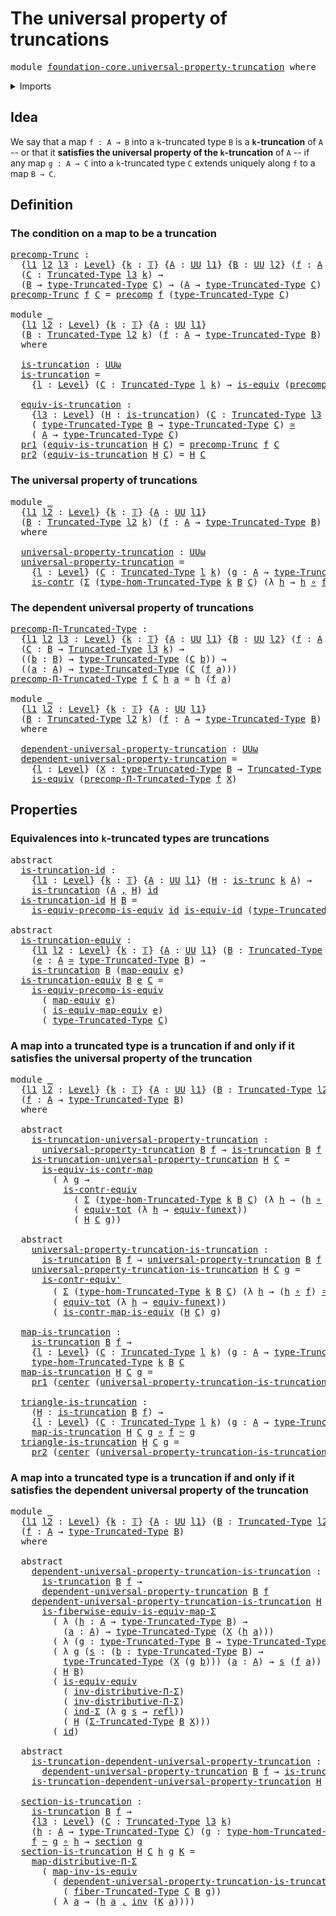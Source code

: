 # The universal property of truncations

<pre class="Agda"><a id="50" class="Keyword">module</a> <a id="57" href="foundation-core.universal-property-truncation.html" class="Module">foundation-core.universal-property-truncation</a> <a id="103" class="Keyword">where</a>
</pre>
<details><summary>Imports</summary>

<pre class="Agda"><a id="159" class="Keyword">open</a> <a id="164" class="Keyword">import</a> <a id="171" href="foundation.dependent-pair-types.html" class="Module">foundation.dependent-pair-types</a>
<a id="203" class="Keyword">open</a> <a id="208" class="Keyword">import</a> <a id="215" href="foundation.function-extensionality.html" class="Module">foundation.function-extensionality</a>
<a id="250" class="Keyword">open</a> <a id="255" class="Keyword">import</a> <a id="262" href="foundation.universal-property-equivalences.html" class="Module">foundation.universal-property-equivalences</a>
<a id="305" class="Keyword">open</a> <a id="310" class="Keyword">import</a> <a id="317" href="foundation.universe-levels.html" class="Module">foundation.universe-levels</a>

<a id="345" class="Keyword">open</a> <a id="350" class="Keyword">import</a> <a id="357" href="foundation-core.contractible-maps.html" class="Module">foundation-core.contractible-maps</a>
<a id="391" class="Keyword">open</a> <a id="396" class="Keyword">import</a> <a id="403" href="foundation-core.contractible-types.html" class="Module">foundation-core.contractible-types</a>
<a id="438" class="Keyword">open</a> <a id="443" class="Keyword">import</a> <a id="450" href="foundation-core.equivalences.html" class="Module">foundation-core.equivalences</a>
<a id="479" class="Keyword">open</a> <a id="484" class="Keyword">import</a> <a id="491" href="foundation-core.function-types.html" class="Module">foundation-core.function-types</a>
<a id="522" class="Keyword">open</a> <a id="527" class="Keyword">import</a> <a id="534" href="foundation-core.functoriality-dependent-pair-types.html" class="Module">foundation-core.functoriality-dependent-pair-types</a>
<a id="585" class="Keyword">open</a> <a id="590" class="Keyword">import</a> <a id="597" href="foundation-core.homotopies.html" class="Module">foundation-core.homotopies</a>
<a id="624" class="Keyword">open</a> <a id="629" class="Keyword">import</a> <a id="636" href="foundation-core.identity-types.html" class="Module">foundation-core.identity-types</a>
<a id="667" class="Keyword">open</a> <a id="672" class="Keyword">import</a> <a id="679" href="foundation-core.precomposition-functions.html" class="Module">foundation-core.precomposition-functions</a>
<a id="720" class="Keyword">open</a> <a id="725" class="Keyword">import</a> <a id="732" href="foundation-core.sections.html" class="Module">foundation-core.sections</a>
<a id="757" class="Keyword">open</a> <a id="762" class="Keyword">import</a> <a id="769" href="foundation-core.truncated-types.html" class="Module">foundation-core.truncated-types</a>
<a id="801" class="Keyword">open</a> <a id="806" class="Keyword">import</a> <a id="813" href="foundation-core.truncation-levels.html" class="Module">foundation-core.truncation-levels</a>
<a id="847" class="Keyword">open</a> <a id="852" class="Keyword">import</a> <a id="859" href="foundation-core.type-theoretic-principle-of-choice.html" class="Module">foundation-core.type-theoretic-principle-of-choice</a>
</pre>
</details>

## Idea

We say that a map `f : A → B` into a `k`-truncated type `B` is a
**`k`-truncation** of `A` -- or that it **satisfies the universal property of
the `k`-truncation** of `A` -- if any map `g : A → C` into a `k`-truncated type
`C` extends uniquely along `f` to a map `B → C`.

## Definition

### The condition on a map to be a truncation

<pre class="Agda"><a id="precomp-Trunc"></a><a id="1279" href="foundation-core.universal-property-truncation.html#1279" class="Function">precomp-Trunc</a> <a id="1293" class="Symbol">:</a>
  <a id="1297" class="Symbol">{</a><a id="1298" href="foundation-core.universal-property-truncation.html#1298" class="Bound">l1</a> <a id="1301" href="foundation-core.universal-property-truncation.html#1301" class="Bound">l2</a> <a id="1304" href="foundation-core.universal-property-truncation.html#1304" class="Bound">l3</a> <a id="1307" class="Symbol">:</a> <a id="1309" href="Agda.Primitive.html#742" class="Postulate">Level</a><a id="1314" class="Symbol">}</a> <a id="1316" class="Symbol">{</a><a id="1317" href="foundation-core.universal-property-truncation.html#1317" class="Bound">k</a> <a id="1319" class="Symbol">:</a> <a id="1321" href="foundation-core.truncation-levels.html#521" class="Datatype">𝕋</a><a id="1322" class="Symbol">}</a> <a id="1324" class="Symbol">{</a><a id="1325" href="foundation-core.universal-property-truncation.html#1325" class="Bound">A</a> <a id="1327" class="Symbol">:</a> <a id="1329" href="Agda.Primitive.html#388" class="Primitive">UU</a> <a id="1332" href="foundation-core.universal-property-truncation.html#1298" class="Bound">l1</a><a id="1334" class="Symbol">}</a> <a id="1336" class="Symbol">{</a><a id="1337" href="foundation-core.universal-property-truncation.html#1337" class="Bound">B</a> <a id="1339" class="Symbol">:</a> <a id="1341" href="Agda.Primitive.html#388" class="Primitive">UU</a> <a id="1344" href="foundation-core.universal-property-truncation.html#1301" class="Bound">l2</a><a id="1346" class="Symbol">}</a> <a id="1348" class="Symbol">(</a><a id="1349" href="foundation-core.universal-property-truncation.html#1349" class="Bound">f</a> <a id="1351" class="Symbol">:</a> <a id="1353" href="foundation-core.universal-property-truncation.html#1325" class="Bound">A</a> <a id="1355" class="Symbol">→</a> <a id="1357" href="foundation-core.universal-property-truncation.html#1337" class="Bound">B</a><a id="1358" class="Symbol">)</a>
  <a id="1362" class="Symbol">(</a><a id="1363" href="foundation-core.universal-property-truncation.html#1363" class="Bound">C</a> <a id="1365" class="Symbol">:</a> <a id="1367" href="foundation-core.truncated-types.html#1534" class="Function">Truncated-Type</a> <a id="1382" href="foundation-core.universal-property-truncation.html#1304" class="Bound">l3</a> <a id="1385" href="foundation-core.universal-property-truncation.html#1317" class="Bound">k</a><a id="1386" class="Symbol">)</a> <a id="1388" class="Symbol">→</a>
  <a id="1392" class="Symbol">(</a><a id="1393" href="foundation-core.universal-property-truncation.html#1337" class="Bound">B</a> <a id="1395" class="Symbol">→</a> <a id="1397" href="foundation-core.truncated-types.html#1667" class="Function">type-Truncated-Type</a> <a id="1417" href="foundation-core.universal-property-truncation.html#1363" class="Bound">C</a><a id="1418" class="Symbol">)</a> <a id="1420" class="Symbol">→</a> <a id="1422" class="Symbol">(</a><a id="1423" href="foundation-core.universal-property-truncation.html#1325" class="Bound">A</a> <a id="1425" class="Symbol">→</a> <a id="1427" href="foundation-core.truncated-types.html#1667" class="Function">type-Truncated-Type</a> <a id="1447" href="foundation-core.universal-property-truncation.html#1363" class="Bound">C</a><a id="1448" class="Symbol">)</a>
<a id="1450" href="foundation-core.universal-property-truncation.html#1279" class="Function">precomp-Trunc</a> <a id="1464" href="foundation-core.universal-property-truncation.html#1464" class="Bound">f</a> <a id="1466" href="foundation-core.universal-property-truncation.html#1466" class="Bound">C</a> <a id="1468" class="Symbol">=</a> <a id="1470" href="foundation-core.precomposition-functions.html#582" class="Function">precomp</a> <a id="1478" href="foundation-core.universal-property-truncation.html#1464" class="Bound">f</a> <a id="1480" class="Symbol">(</a><a id="1481" href="foundation-core.truncated-types.html#1667" class="Function">type-Truncated-Type</a> <a id="1501" href="foundation-core.universal-property-truncation.html#1466" class="Bound">C</a><a id="1502" class="Symbol">)</a>

<a id="1505" class="Keyword">module</a> <a id="1512" href="foundation-core.universal-property-truncation.html#1512" class="Module">_</a>
  <a id="1516" class="Symbol">{</a><a id="1517" href="foundation-core.universal-property-truncation.html#1517" class="Bound">l1</a> <a id="1520" href="foundation-core.universal-property-truncation.html#1520" class="Bound">l2</a> <a id="1523" class="Symbol">:</a> <a id="1525" href="Agda.Primitive.html#742" class="Postulate">Level</a><a id="1530" class="Symbol">}</a> <a id="1532" class="Symbol">{</a><a id="1533" href="foundation-core.universal-property-truncation.html#1533" class="Bound">k</a> <a id="1535" class="Symbol">:</a> <a id="1537" href="foundation-core.truncation-levels.html#521" class="Datatype">𝕋</a><a id="1538" class="Symbol">}</a> <a id="1540" class="Symbol">{</a><a id="1541" href="foundation-core.universal-property-truncation.html#1541" class="Bound">A</a> <a id="1543" class="Symbol">:</a> <a id="1545" href="Agda.Primitive.html#388" class="Primitive">UU</a> <a id="1548" href="foundation-core.universal-property-truncation.html#1517" class="Bound">l1</a><a id="1550" class="Symbol">}</a>
  <a id="1554" class="Symbol">(</a><a id="1555" href="foundation-core.universal-property-truncation.html#1555" class="Bound">B</a> <a id="1557" class="Symbol">:</a> <a id="1559" href="foundation-core.truncated-types.html#1534" class="Function">Truncated-Type</a> <a id="1574" href="foundation-core.universal-property-truncation.html#1520" class="Bound">l2</a> <a id="1577" href="foundation-core.universal-property-truncation.html#1533" class="Bound">k</a><a id="1578" class="Symbol">)</a> <a id="1580" class="Symbol">(</a><a id="1581" href="foundation-core.universal-property-truncation.html#1581" class="Bound">f</a> <a id="1583" class="Symbol">:</a> <a id="1585" href="foundation-core.universal-property-truncation.html#1541" class="Bound">A</a> <a id="1587" class="Symbol">→</a> <a id="1589" href="foundation-core.truncated-types.html#1667" class="Function">type-Truncated-Type</a> <a id="1609" href="foundation-core.universal-property-truncation.html#1555" class="Bound">B</a><a id="1610" class="Symbol">)</a>
  <a id="1614" class="Keyword">where</a>

  <a id="1623" href="foundation-core.universal-property-truncation.html#1623" class="Function">is-truncation</a> <a id="1637" class="Symbol">:</a> <a id="1639" href="Agda.Primitive.html#512" class="Primitive">UUω</a>
  <a id="1645" href="foundation-core.universal-property-truncation.html#1623" class="Function">is-truncation</a> <a id="1659" class="Symbol">=</a>
    <a id="1665" class="Symbol">{</a><a id="1666" href="foundation-core.universal-property-truncation.html#1666" class="Bound">l</a> <a id="1668" class="Symbol">:</a> <a id="1670" href="Agda.Primitive.html#742" class="Postulate">Level</a><a id="1675" class="Symbol">}</a> <a id="1677" class="Symbol">(</a><a id="1678" href="foundation-core.universal-property-truncation.html#1678" class="Bound">C</a> <a id="1680" class="Symbol">:</a> <a id="1682" href="foundation-core.truncated-types.html#1534" class="Function">Truncated-Type</a> <a id="1697" href="foundation-core.universal-property-truncation.html#1666" class="Bound">l</a> <a id="1699" href="foundation-core.universal-property-truncation.html#1533" class="Bound">k</a><a id="1700" class="Symbol">)</a> <a id="1702" class="Symbol">→</a> <a id="1704" href="foundation-core.equivalences.html#1532" class="Function">is-equiv</a> <a id="1713" class="Symbol">(</a><a id="1714" href="foundation-core.universal-property-truncation.html#1279" class="Function">precomp-Trunc</a> <a id="1728" href="foundation-core.universal-property-truncation.html#1581" class="Bound">f</a> <a id="1730" href="foundation-core.universal-property-truncation.html#1678" class="Bound">C</a><a id="1731" class="Symbol">)</a>

  <a id="1736" href="foundation-core.universal-property-truncation.html#1736" class="Function">equiv-is-truncation</a> <a id="1756" class="Symbol">:</a>
    <a id="1762" class="Symbol">{</a><a id="1763" href="foundation-core.universal-property-truncation.html#1763" class="Bound">l3</a> <a id="1766" class="Symbol">:</a> <a id="1768" href="Agda.Primitive.html#742" class="Postulate">Level</a><a id="1773" class="Symbol">}</a> <a id="1775" class="Symbol">(</a><a id="1776" href="foundation-core.universal-property-truncation.html#1776" class="Bound">H</a> <a id="1778" class="Symbol">:</a> <a id="1780" href="foundation-core.universal-property-truncation.html#1623" class="Function">is-truncation</a><a id="1793" class="Symbol">)</a> <a id="1795" class="Symbol">(</a><a id="1796" href="foundation-core.universal-property-truncation.html#1796" class="Bound">C</a> <a id="1798" class="Symbol">:</a> <a id="1800" href="foundation-core.truncated-types.html#1534" class="Function">Truncated-Type</a> <a id="1815" href="foundation-core.universal-property-truncation.html#1763" class="Bound">l3</a> <a id="1818" href="foundation-core.universal-property-truncation.html#1533" class="Bound">k</a><a id="1819" class="Symbol">)</a> <a id="1821" class="Symbol">→</a>
    <a id="1827" class="Symbol">(</a> <a id="1829" href="foundation-core.truncated-types.html#1667" class="Function">type-Truncated-Type</a> <a id="1849" href="foundation-core.universal-property-truncation.html#1555" class="Bound">B</a> <a id="1851" class="Symbol">→</a> <a id="1853" href="foundation-core.truncated-types.html#1667" class="Function">type-Truncated-Type</a> <a id="1873" href="foundation-core.universal-property-truncation.html#1796" class="Bound">C</a><a id="1874" class="Symbol">)</a> <a id="1876" href="foundation-core.equivalences.html#2554" class="Function Operator">≃</a>
    <a id="1882" class="Symbol">(</a> <a id="1884" href="foundation-core.universal-property-truncation.html#1541" class="Bound">A</a> <a id="1886" class="Symbol">→</a> <a id="1888" href="foundation-core.truncated-types.html#1667" class="Function">type-Truncated-Type</a> <a id="1908" href="foundation-core.universal-property-truncation.html#1796" class="Bound">C</a><a id="1909" class="Symbol">)</a>
  <a id="1913" href="foundation.dependent-pair-types.html#681" class="Field">pr1</a> <a id="1917" class="Symbol">(</a><a id="1918" href="foundation-core.universal-property-truncation.html#1736" class="Function">equiv-is-truncation</a> <a id="1938" href="foundation-core.universal-property-truncation.html#1938" class="Bound">H</a> <a id="1940" href="foundation-core.universal-property-truncation.html#1940" class="Bound">C</a><a id="1941" class="Symbol">)</a> <a id="1943" class="Symbol">=</a> <a id="1945" href="foundation-core.universal-property-truncation.html#1279" class="Function">precomp-Trunc</a> <a id="1959" href="foundation-core.universal-property-truncation.html#1581" class="Bound">f</a> <a id="1961" href="foundation-core.universal-property-truncation.html#1940" class="Bound">C</a>
  <a id="1965" href="foundation.dependent-pair-types.html#693" class="Field">pr2</a> <a id="1969" class="Symbol">(</a><a id="1970" href="foundation-core.universal-property-truncation.html#1736" class="Function">equiv-is-truncation</a> <a id="1990" href="foundation-core.universal-property-truncation.html#1990" class="Bound">H</a> <a id="1992" href="foundation-core.universal-property-truncation.html#1992" class="Bound">C</a><a id="1993" class="Symbol">)</a> <a id="1995" class="Symbol">=</a> <a id="1997" href="foundation-core.universal-property-truncation.html#1990" class="Bound">H</a> <a id="1999" href="foundation-core.universal-property-truncation.html#1992" class="Bound">C</a>
</pre>
### The universal property of truncations

<pre class="Agda"><a id="2057" class="Keyword">module</a> <a id="2064" href="foundation-core.universal-property-truncation.html#2064" class="Module">_</a>
  <a id="2068" class="Symbol">{</a><a id="2069" href="foundation-core.universal-property-truncation.html#2069" class="Bound">l1</a> <a id="2072" href="foundation-core.universal-property-truncation.html#2072" class="Bound">l2</a> <a id="2075" class="Symbol">:</a> <a id="2077" href="Agda.Primitive.html#742" class="Postulate">Level</a><a id="2082" class="Symbol">}</a> <a id="2084" class="Symbol">{</a><a id="2085" href="foundation-core.universal-property-truncation.html#2085" class="Bound">k</a> <a id="2087" class="Symbol">:</a> <a id="2089" href="foundation-core.truncation-levels.html#521" class="Datatype">𝕋</a><a id="2090" class="Symbol">}</a> <a id="2092" class="Symbol">{</a><a id="2093" href="foundation-core.universal-property-truncation.html#2093" class="Bound">A</a> <a id="2095" class="Symbol">:</a> <a id="2097" href="Agda.Primitive.html#388" class="Primitive">UU</a> <a id="2100" href="foundation-core.universal-property-truncation.html#2069" class="Bound">l1</a><a id="2102" class="Symbol">}</a>
  <a id="2106" class="Symbol">(</a><a id="2107" href="foundation-core.universal-property-truncation.html#2107" class="Bound">B</a> <a id="2109" class="Symbol">:</a> <a id="2111" href="foundation-core.truncated-types.html#1534" class="Function">Truncated-Type</a> <a id="2126" href="foundation-core.universal-property-truncation.html#2072" class="Bound">l2</a> <a id="2129" href="foundation-core.universal-property-truncation.html#2085" class="Bound">k</a><a id="2130" class="Symbol">)</a> <a id="2132" class="Symbol">(</a><a id="2133" href="foundation-core.universal-property-truncation.html#2133" class="Bound">f</a> <a id="2135" class="Symbol">:</a> <a id="2137" href="foundation-core.universal-property-truncation.html#2093" class="Bound">A</a> <a id="2139" class="Symbol">→</a> <a id="2141" href="foundation-core.truncated-types.html#1667" class="Function">type-Truncated-Type</a> <a id="2161" href="foundation-core.universal-property-truncation.html#2107" class="Bound">B</a><a id="2162" class="Symbol">)</a>
  <a id="2166" class="Keyword">where</a>

  <a id="2175" href="foundation-core.universal-property-truncation.html#2175" class="Function">universal-property-truncation</a> <a id="2205" class="Symbol">:</a> <a id="2207" href="Agda.Primitive.html#512" class="Primitive">UUω</a>
  <a id="2213" href="foundation-core.universal-property-truncation.html#2175" class="Function">universal-property-truncation</a> <a id="2243" class="Symbol">=</a>
    <a id="2249" class="Symbol">{</a><a id="2250" href="foundation-core.universal-property-truncation.html#2250" class="Bound">l</a> <a id="2252" class="Symbol">:</a> <a id="2254" href="Agda.Primitive.html#742" class="Postulate">Level</a><a id="2259" class="Symbol">}</a> <a id="2261" class="Symbol">(</a><a id="2262" href="foundation-core.universal-property-truncation.html#2262" class="Bound">C</a> <a id="2264" class="Symbol">:</a> <a id="2266" href="foundation-core.truncated-types.html#1534" class="Function">Truncated-Type</a> <a id="2281" href="foundation-core.universal-property-truncation.html#2250" class="Bound">l</a> <a id="2283" href="foundation-core.universal-property-truncation.html#2085" class="Bound">k</a><a id="2284" class="Symbol">)</a> <a id="2286" class="Symbol">(</a><a id="2287" href="foundation-core.universal-property-truncation.html#2287" class="Bound">g</a> <a id="2289" class="Symbol">:</a> <a id="2291" href="foundation-core.universal-property-truncation.html#2093" class="Bound">A</a> <a id="2293" class="Symbol">→</a> <a id="2295" href="foundation-core.truncated-types.html#1667" class="Function">type-Truncated-Type</a> <a id="2315" href="foundation-core.universal-property-truncation.html#2262" class="Bound">C</a><a id="2316" class="Symbol">)</a> <a id="2318" class="Symbol">→</a>
    <a id="2324" href="foundation-core.contractible-types.html#894" class="Function">is-contr</a> <a id="2333" class="Symbol">(</a><a id="2334" href="foundation.dependent-pair-types.html#583" class="Record">Σ</a> <a id="2336" class="Symbol">(</a><a id="2337" href="foundation-core.truncated-types.html#11189" class="Function">type-hom-Truncated-Type</a> <a id="2361" href="foundation-core.universal-property-truncation.html#2085" class="Bound">k</a> <a id="2363" href="foundation-core.universal-property-truncation.html#2107" class="Bound">B</a> <a id="2365" href="foundation-core.universal-property-truncation.html#2262" class="Bound">C</a><a id="2366" class="Symbol">)</a> <a id="2368" class="Symbol">(λ</a> <a id="2371" href="foundation-core.universal-property-truncation.html#2371" class="Bound">h</a> <a id="2373" class="Symbol">→</a> <a id="2375" href="foundation-core.universal-property-truncation.html#2371" class="Bound">h</a> <a id="2377" href="foundation-core.function-types.html#455" class="Function Operator">∘</a> <a id="2379" href="foundation-core.universal-property-truncation.html#2133" class="Bound">f</a> <a id="2381" href="foundation-core.homotopies.html#2535" class="Function Operator">~</a> <a id="2383" href="foundation-core.universal-property-truncation.html#2287" class="Bound">g</a><a id="2384" class="Symbol">))</a>
</pre>
### The dependent universal property of truncations

<pre class="Agda"><a id="precomp-Π-Truncated-Type"></a><a id="2453" href="foundation-core.universal-property-truncation.html#2453" class="Function">precomp-Π-Truncated-Type</a> <a id="2478" class="Symbol">:</a>
  <a id="2482" class="Symbol">{</a><a id="2483" href="foundation-core.universal-property-truncation.html#2483" class="Bound">l1</a> <a id="2486" href="foundation-core.universal-property-truncation.html#2486" class="Bound">l2</a> <a id="2489" href="foundation-core.universal-property-truncation.html#2489" class="Bound">l3</a> <a id="2492" class="Symbol">:</a> <a id="2494" href="Agda.Primitive.html#742" class="Postulate">Level</a><a id="2499" class="Symbol">}</a> <a id="2501" class="Symbol">{</a><a id="2502" href="foundation-core.universal-property-truncation.html#2502" class="Bound">k</a> <a id="2504" class="Symbol">:</a> <a id="2506" href="foundation-core.truncation-levels.html#521" class="Datatype">𝕋</a><a id="2507" class="Symbol">}</a> <a id="2509" class="Symbol">{</a><a id="2510" href="foundation-core.universal-property-truncation.html#2510" class="Bound">A</a> <a id="2512" class="Symbol">:</a> <a id="2514" href="Agda.Primitive.html#388" class="Primitive">UU</a> <a id="2517" href="foundation-core.universal-property-truncation.html#2483" class="Bound">l1</a><a id="2519" class="Symbol">}</a> <a id="2521" class="Symbol">{</a><a id="2522" href="foundation-core.universal-property-truncation.html#2522" class="Bound">B</a> <a id="2524" class="Symbol">:</a> <a id="2526" href="Agda.Primitive.html#388" class="Primitive">UU</a> <a id="2529" href="foundation-core.universal-property-truncation.html#2486" class="Bound">l2</a><a id="2531" class="Symbol">}</a> <a id="2533" class="Symbol">(</a><a id="2534" href="foundation-core.universal-property-truncation.html#2534" class="Bound">f</a> <a id="2536" class="Symbol">:</a> <a id="2538" href="foundation-core.universal-property-truncation.html#2510" class="Bound">A</a> <a id="2540" class="Symbol">→</a> <a id="2542" href="foundation-core.universal-property-truncation.html#2522" class="Bound">B</a><a id="2543" class="Symbol">)</a>
  <a id="2547" class="Symbol">(</a><a id="2548" href="foundation-core.universal-property-truncation.html#2548" class="Bound">C</a> <a id="2550" class="Symbol">:</a> <a id="2552" href="foundation-core.universal-property-truncation.html#2522" class="Bound">B</a> <a id="2554" class="Symbol">→</a> <a id="2556" href="foundation-core.truncated-types.html#1534" class="Function">Truncated-Type</a> <a id="2571" href="foundation-core.universal-property-truncation.html#2489" class="Bound">l3</a> <a id="2574" href="foundation-core.universal-property-truncation.html#2502" class="Bound">k</a><a id="2575" class="Symbol">)</a> <a id="2577" class="Symbol">→</a>
  <a id="2581" class="Symbol">((</a><a id="2583" href="foundation-core.universal-property-truncation.html#2583" class="Bound">b</a> <a id="2585" class="Symbol">:</a> <a id="2587" href="foundation-core.universal-property-truncation.html#2522" class="Bound">B</a><a id="2588" class="Symbol">)</a> <a id="2590" class="Symbol">→</a> <a id="2592" href="foundation-core.truncated-types.html#1667" class="Function">type-Truncated-Type</a> <a id="2612" class="Symbol">(</a><a id="2613" href="foundation-core.universal-property-truncation.html#2548" class="Bound">C</a> <a id="2615" href="foundation-core.universal-property-truncation.html#2583" class="Bound">b</a><a id="2616" class="Symbol">))</a> <a id="2619" class="Symbol">→</a>
  <a id="2623" class="Symbol">((</a><a id="2625" href="foundation-core.universal-property-truncation.html#2625" class="Bound">a</a> <a id="2627" class="Symbol">:</a> <a id="2629" href="foundation-core.universal-property-truncation.html#2510" class="Bound">A</a><a id="2630" class="Symbol">)</a> <a id="2632" class="Symbol">→</a> <a id="2634" href="foundation-core.truncated-types.html#1667" class="Function">type-Truncated-Type</a> <a id="2654" class="Symbol">(</a><a id="2655" href="foundation-core.universal-property-truncation.html#2548" class="Bound">C</a> <a id="2657" class="Symbol">(</a><a id="2658" href="foundation-core.universal-property-truncation.html#2534" class="Bound">f</a> <a id="2660" href="foundation-core.universal-property-truncation.html#2625" class="Bound">a</a><a id="2661" class="Symbol">)))</a>
<a id="2665" href="foundation-core.universal-property-truncation.html#2453" class="Function">precomp-Π-Truncated-Type</a> <a id="2690" href="foundation-core.universal-property-truncation.html#2690" class="Bound">f</a> <a id="2692" href="foundation-core.universal-property-truncation.html#2692" class="Bound">C</a> <a id="2694" href="foundation-core.universal-property-truncation.html#2694" class="Bound">h</a> <a id="2696" href="foundation-core.universal-property-truncation.html#2696" class="Bound">a</a> <a id="2698" class="Symbol">=</a> <a id="2700" href="foundation-core.universal-property-truncation.html#2694" class="Bound">h</a> <a id="2702" class="Symbol">(</a><a id="2703" href="foundation-core.universal-property-truncation.html#2690" class="Bound">f</a> <a id="2705" href="foundation-core.universal-property-truncation.html#2696" class="Bound">a</a><a id="2706" class="Symbol">)</a>

<a id="2709" class="Keyword">module</a> <a id="2716" href="foundation-core.universal-property-truncation.html#2716" class="Module">_</a>
  <a id="2720" class="Symbol">{</a><a id="2721" href="foundation-core.universal-property-truncation.html#2721" class="Bound">l1</a> <a id="2724" href="foundation-core.universal-property-truncation.html#2724" class="Bound">l2</a> <a id="2727" class="Symbol">:</a> <a id="2729" href="Agda.Primitive.html#742" class="Postulate">Level</a><a id="2734" class="Symbol">}</a> <a id="2736" class="Symbol">{</a><a id="2737" href="foundation-core.universal-property-truncation.html#2737" class="Bound">k</a> <a id="2739" class="Symbol">:</a> <a id="2741" href="foundation-core.truncation-levels.html#521" class="Datatype">𝕋</a><a id="2742" class="Symbol">}</a> <a id="2744" class="Symbol">{</a><a id="2745" href="foundation-core.universal-property-truncation.html#2745" class="Bound">A</a> <a id="2747" class="Symbol">:</a> <a id="2749" href="Agda.Primitive.html#388" class="Primitive">UU</a> <a id="2752" href="foundation-core.universal-property-truncation.html#2721" class="Bound">l1</a><a id="2754" class="Symbol">}</a>
  <a id="2758" class="Symbol">(</a><a id="2759" href="foundation-core.universal-property-truncation.html#2759" class="Bound">B</a> <a id="2761" class="Symbol">:</a> <a id="2763" href="foundation-core.truncated-types.html#1534" class="Function">Truncated-Type</a> <a id="2778" href="foundation-core.universal-property-truncation.html#2724" class="Bound">l2</a> <a id="2781" href="foundation-core.universal-property-truncation.html#2737" class="Bound">k</a><a id="2782" class="Symbol">)</a> <a id="2784" class="Symbol">(</a><a id="2785" href="foundation-core.universal-property-truncation.html#2785" class="Bound">f</a> <a id="2787" class="Symbol">:</a> <a id="2789" href="foundation-core.universal-property-truncation.html#2745" class="Bound">A</a> <a id="2791" class="Symbol">→</a> <a id="2793" href="foundation-core.truncated-types.html#1667" class="Function">type-Truncated-Type</a> <a id="2813" href="foundation-core.universal-property-truncation.html#2759" class="Bound">B</a><a id="2814" class="Symbol">)</a>
  <a id="2818" class="Keyword">where</a>

  <a id="2827" href="foundation-core.universal-property-truncation.html#2827" class="Function">dependent-universal-property-truncation</a> <a id="2867" class="Symbol">:</a> <a id="2869" href="Agda.Primitive.html#512" class="Primitive">UUω</a>
  <a id="2875" href="foundation-core.universal-property-truncation.html#2827" class="Function">dependent-universal-property-truncation</a> <a id="2915" class="Symbol">=</a>
    <a id="2921" class="Symbol">{</a><a id="2922" href="foundation-core.universal-property-truncation.html#2922" class="Bound">l</a> <a id="2924" class="Symbol">:</a> <a id="2926" href="Agda.Primitive.html#742" class="Postulate">Level</a><a id="2931" class="Symbol">}</a> <a id="2933" class="Symbol">(</a><a id="2934" href="foundation-core.universal-property-truncation.html#2934" class="Bound">X</a> <a id="2936" class="Symbol">:</a> <a id="2938" href="foundation-core.truncated-types.html#1667" class="Function">type-Truncated-Type</a> <a id="2958" href="foundation-core.universal-property-truncation.html#2759" class="Bound">B</a> <a id="2960" class="Symbol">→</a> <a id="2962" href="foundation-core.truncated-types.html#1534" class="Function">Truncated-Type</a> <a id="2977" href="foundation-core.universal-property-truncation.html#2922" class="Bound">l</a> <a id="2979" href="foundation-core.universal-property-truncation.html#2737" class="Bound">k</a><a id="2980" class="Symbol">)</a> <a id="2982" class="Symbol">→</a>
    <a id="2988" href="foundation-core.equivalences.html#1532" class="Function">is-equiv</a> <a id="2997" class="Symbol">(</a><a id="2998" href="foundation-core.universal-property-truncation.html#2453" class="Function">precomp-Π-Truncated-Type</a> <a id="3023" href="foundation-core.universal-property-truncation.html#2785" class="Bound">f</a> <a id="3025" href="foundation-core.universal-property-truncation.html#2934" class="Bound">X</a><a id="3026" class="Symbol">)</a>
</pre>
## Properties

### Equivalences into `k`-truncated types are truncations

<pre class="Agda"><a id="3115" class="Keyword">abstract</a>
  <a id="is-truncation-id"></a><a id="3126" href="foundation-core.universal-property-truncation.html#3126" class="Function">is-truncation-id</a> <a id="3143" class="Symbol">:</a>
    <a id="3149" class="Symbol">{</a><a id="3150" href="foundation-core.universal-property-truncation.html#3150" class="Bound">l1</a> <a id="3153" class="Symbol">:</a> <a id="3155" href="Agda.Primitive.html#742" class="Postulate">Level</a><a id="3160" class="Symbol">}</a> <a id="3162" class="Symbol">{</a><a id="3163" href="foundation-core.universal-property-truncation.html#3163" class="Bound">k</a> <a id="3165" class="Symbol">:</a> <a id="3167" href="foundation-core.truncation-levels.html#521" class="Datatype">𝕋</a><a id="3168" class="Symbol">}</a> <a id="3170" class="Symbol">{</a><a id="3171" href="foundation-core.universal-property-truncation.html#3171" class="Bound">A</a> <a id="3173" class="Symbol">:</a> <a id="3175" href="Agda.Primitive.html#388" class="Primitive">UU</a> <a id="3178" href="foundation-core.universal-property-truncation.html#3150" class="Bound">l1</a><a id="3180" class="Symbol">}</a> <a id="3182" class="Symbol">(</a><a id="3183" href="foundation-core.universal-property-truncation.html#3183" class="Bound">H</a> <a id="3185" class="Symbol">:</a> <a id="3187" href="foundation-core.truncated-types.html#1236" class="Function">is-trunc</a> <a id="3196" href="foundation-core.universal-property-truncation.html#3163" class="Bound">k</a> <a id="3198" href="foundation-core.universal-property-truncation.html#3171" class="Bound">A</a><a id="3199" class="Symbol">)</a> <a id="3201" class="Symbol">→</a>
    <a id="3207" href="foundation-core.universal-property-truncation.html#1623" class="Function">is-truncation</a> <a id="3221" class="Symbol">(</a><a id="3222" href="foundation-core.universal-property-truncation.html#3171" class="Bound">A</a> <a id="3224" href="foundation.dependent-pair-types.html#787" class="InductiveConstructor Operator">,</a> <a id="3226" href="foundation-core.universal-property-truncation.html#3183" class="Bound">H</a><a id="3227" class="Symbol">)</a> <a id="3229" href="foundation-core.function-types.html#307" class="Function">id</a>
  <a id="3234" href="foundation-core.universal-property-truncation.html#3126" class="Function">is-truncation-id</a> <a id="3251" href="foundation-core.universal-property-truncation.html#3251" class="Bound">H</a> <a id="3253" href="foundation-core.universal-property-truncation.html#3253" class="Bound">B</a> <a id="3255" class="Symbol">=</a>
    <a id="3261" href="foundation.universal-property-equivalences.html#1568" class="Function">is-equiv-precomp-is-equiv</a> <a id="3287" href="foundation-core.function-types.html#307" class="Function">id</a> <a id="3290" href="foundation-core.equivalences.html#3753" class="Function">is-equiv-id</a> <a id="3302" class="Symbol">(</a><a id="3303" href="foundation-core.truncated-types.html#1667" class="Function">type-Truncated-Type</a> <a id="3323" href="foundation-core.universal-property-truncation.html#3253" class="Bound">B</a><a id="3324" class="Symbol">)</a>

<a id="3327" class="Keyword">abstract</a>
  <a id="is-truncation-equiv"></a><a id="3338" href="foundation-core.universal-property-truncation.html#3338" class="Function">is-truncation-equiv</a> <a id="3358" class="Symbol">:</a>
    <a id="3364" class="Symbol">{</a><a id="3365" href="foundation-core.universal-property-truncation.html#3365" class="Bound">l1</a> <a id="3368" href="foundation-core.universal-property-truncation.html#3368" class="Bound">l2</a> <a id="3371" class="Symbol">:</a> <a id="3373" href="Agda.Primitive.html#742" class="Postulate">Level</a><a id="3378" class="Symbol">}</a> <a id="3380" class="Symbol">{</a><a id="3381" href="foundation-core.universal-property-truncation.html#3381" class="Bound">k</a> <a id="3383" class="Symbol">:</a> <a id="3385" href="foundation-core.truncation-levels.html#521" class="Datatype">𝕋</a><a id="3386" class="Symbol">}</a> <a id="3388" class="Symbol">{</a><a id="3389" href="foundation-core.universal-property-truncation.html#3389" class="Bound">A</a> <a id="3391" class="Symbol">:</a> <a id="3393" href="Agda.Primitive.html#388" class="Primitive">UU</a> <a id="3396" href="foundation-core.universal-property-truncation.html#3365" class="Bound">l1</a><a id="3398" class="Symbol">}</a> <a id="3400" class="Symbol">(</a><a id="3401" href="foundation-core.universal-property-truncation.html#3401" class="Bound">B</a> <a id="3403" class="Symbol">:</a> <a id="3405" href="foundation-core.truncated-types.html#1534" class="Function">Truncated-Type</a> <a id="3420" href="foundation-core.universal-property-truncation.html#3368" class="Bound">l2</a> <a id="3423" href="foundation-core.universal-property-truncation.html#3381" class="Bound">k</a><a id="3424" class="Symbol">)</a>
    <a id="3430" class="Symbol">(</a><a id="3431" href="foundation-core.universal-property-truncation.html#3431" class="Bound">e</a> <a id="3433" class="Symbol">:</a> <a id="3435" href="foundation-core.universal-property-truncation.html#3389" class="Bound">A</a> <a id="3437" href="foundation-core.equivalences.html#2554" class="Function Operator">≃</a> <a id="3439" href="foundation-core.truncated-types.html#1667" class="Function">type-Truncated-Type</a> <a id="3459" href="foundation-core.universal-property-truncation.html#3401" class="Bound">B</a><a id="3460" class="Symbol">)</a> <a id="3462" class="Symbol">→</a>
    <a id="3468" href="foundation-core.universal-property-truncation.html#1623" class="Function">is-truncation</a> <a id="3482" href="foundation-core.universal-property-truncation.html#3401" class="Bound">B</a> <a id="3484" class="Symbol">(</a><a id="3485" href="foundation-core.equivalences.html#2754" class="Function">map-equiv</a> <a id="3495" href="foundation-core.universal-property-truncation.html#3431" class="Bound">e</a><a id="3496" class="Symbol">)</a>
  <a id="3500" href="foundation-core.universal-property-truncation.html#3338" class="Function">is-truncation-equiv</a> <a id="3520" href="foundation-core.universal-property-truncation.html#3520" class="Bound">B</a> <a id="3522" href="foundation-core.universal-property-truncation.html#3522" class="Bound">e</a> <a id="3524" href="foundation-core.universal-property-truncation.html#3524" class="Bound">C</a> <a id="3526" class="Symbol">=</a>
    <a id="3532" href="foundation.universal-property-equivalences.html#1568" class="Function">is-equiv-precomp-is-equiv</a>
      <a id="3564" class="Symbol">(</a> <a id="3566" href="foundation-core.equivalences.html#2754" class="Function">map-equiv</a> <a id="3576" href="foundation-core.universal-property-truncation.html#3522" class="Bound">e</a><a id="3577" class="Symbol">)</a>
      <a id="3585" class="Symbol">(</a> <a id="3587" href="foundation-core.equivalences.html#2795" class="Function">is-equiv-map-equiv</a> <a id="3606" href="foundation-core.universal-property-truncation.html#3522" class="Bound">e</a><a id="3607" class="Symbol">)</a>
      <a id="3615" class="Symbol">(</a> <a id="3617" href="foundation-core.truncated-types.html#1667" class="Function">type-Truncated-Type</a> <a id="3637" href="foundation-core.universal-property-truncation.html#3524" class="Bound">C</a><a id="3638" class="Symbol">)</a>
</pre>
### A map into a truncated type is a truncation if and only if it satisfies the universal property of the truncation

<pre class="Agda"><a id="3771" class="Keyword">module</a> <a id="3778" href="foundation-core.universal-property-truncation.html#3778" class="Module">_</a>
  <a id="3782" class="Symbol">{</a><a id="3783" href="foundation-core.universal-property-truncation.html#3783" class="Bound">l1</a> <a id="3786" href="foundation-core.universal-property-truncation.html#3786" class="Bound">l2</a> <a id="3789" class="Symbol">:</a> <a id="3791" href="Agda.Primitive.html#742" class="Postulate">Level</a><a id="3796" class="Symbol">}</a> <a id="3798" class="Symbol">{</a><a id="3799" href="foundation-core.universal-property-truncation.html#3799" class="Bound">k</a> <a id="3801" class="Symbol">:</a> <a id="3803" href="foundation-core.truncation-levels.html#521" class="Datatype">𝕋</a><a id="3804" class="Symbol">}</a> <a id="3806" class="Symbol">{</a><a id="3807" href="foundation-core.universal-property-truncation.html#3807" class="Bound">A</a> <a id="3809" class="Symbol">:</a> <a id="3811" href="Agda.Primitive.html#388" class="Primitive">UU</a> <a id="3814" href="foundation-core.universal-property-truncation.html#3783" class="Bound">l1</a><a id="3816" class="Symbol">}</a> <a id="3818" class="Symbol">(</a><a id="3819" href="foundation-core.universal-property-truncation.html#3819" class="Bound">B</a> <a id="3821" class="Symbol">:</a> <a id="3823" href="foundation-core.truncated-types.html#1534" class="Function">Truncated-Type</a> <a id="3838" href="foundation-core.universal-property-truncation.html#3786" class="Bound">l2</a> <a id="3841" href="foundation-core.universal-property-truncation.html#3799" class="Bound">k</a><a id="3842" class="Symbol">)</a>
  <a id="3846" class="Symbol">(</a><a id="3847" href="foundation-core.universal-property-truncation.html#3847" class="Bound">f</a> <a id="3849" class="Symbol">:</a> <a id="3851" href="foundation-core.universal-property-truncation.html#3807" class="Bound">A</a> <a id="3853" class="Symbol">→</a> <a id="3855" href="foundation-core.truncated-types.html#1667" class="Function">type-Truncated-Type</a> <a id="3875" href="foundation-core.universal-property-truncation.html#3819" class="Bound">B</a><a id="3876" class="Symbol">)</a>
  <a id="3880" class="Keyword">where</a>

  <a id="3889" class="Keyword">abstract</a>
    <a id="3902" href="foundation-core.universal-property-truncation.html#3902" class="Function">is-truncation-universal-property-truncation</a> <a id="3946" class="Symbol">:</a>
      <a id="3954" href="foundation-core.universal-property-truncation.html#2175" class="Function">universal-property-truncation</a> <a id="3984" href="foundation-core.universal-property-truncation.html#3819" class="Bound">B</a> <a id="3986" href="foundation-core.universal-property-truncation.html#3847" class="Bound">f</a> <a id="3988" class="Symbol">→</a> <a id="3990" href="foundation-core.universal-property-truncation.html#1623" class="Function">is-truncation</a> <a id="4004" href="foundation-core.universal-property-truncation.html#3819" class="Bound">B</a> <a id="4006" href="foundation-core.universal-property-truncation.html#3847" class="Bound">f</a>
    <a id="4012" href="foundation-core.universal-property-truncation.html#3902" class="Function">is-truncation-universal-property-truncation</a> <a id="4056" href="foundation-core.universal-property-truncation.html#4056" class="Bound">H</a> <a id="4058" href="foundation-core.universal-property-truncation.html#4058" class="Bound">C</a> <a id="4060" class="Symbol">=</a>
      <a id="4068" href="foundation-core.contractible-maps.html#2276" class="Function">is-equiv-is-contr-map</a>
        <a id="4098" class="Symbol">(</a> <a id="4100" class="Symbol">λ</a> <a id="4102" href="foundation-core.universal-property-truncation.html#4102" class="Bound">g</a> <a id="4104" class="Symbol">→</a>
          <a id="4116" href="foundation-core.contractible-types.html#2405" class="Function">is-contr-equiv</a>
            <a id="4143" class="Symbol">(</a> <a id="4145" href="foundation.dependent-pair-types.html#583" class="Record">Σ</a> <a id="4147" class="Symbol">(</a><a id="4148" href="foundation-core.truncated-types.html#11189" class="Function">type-hom-Truncated-Type</a> <a id="4172" href="foundation-core.universal-property-truncation.html#3799" class="Bound">k</a> <a id="4174" href="foundation-core.universal-property-truncation.html#3819" class="Bound">B</a> <a id="4176" href="foundation-core.universal-property-truncation.html#4058" class="Bound">C</a><a id="4177" class="Symbol">)</a> <a id="4179" class="Symbol">(λ</a> <a id="4182" href="foundation-core.universal-property-truncation.html#4182" class="Bound">h</a> <a id="4184" class="Symbol">→</a> <a id="4186" class="Symbol">(</a><a id="4187" href="foundation-core.universal-property-truncation.html#4182" class="Bound">h</a> <a id="4189" href="foundation-core.function-types.html#455" class="Function Operator">∘</a> <a id="4191" href="foundation-core.universal-property-truncation.html#3847" class="Bound">f</a><a id="4192" class="Symbol">)</a> <a id="4194" href="foundation-core.homotopies.html#2535" class="Function Operator">~</a> <a id="4196" href="foundation-core.universal-property-truncation.html#4102" class="Bound">g</a><a id="4197" class="Symbol">))</a>
            <a id="4212" class="Symbol">(</a> <a id="4214" href="foundation-core.functoriality-dependent-pair-types.html#7077" class="Function">equiv-tot</a> <a id="4224" class="Symbol">(λ</a> <a id="4227" href="foundation-core.universal-property-truncation.html#4227" class="Bound">h</a> <a id="4229" class="Symbol">→</a> <a id="4231" href="foundation.function-extensionality.html#4394" class="Function">equiv-funext</a><a id="4243" class="Symbol">))</a>
            <a id="4258" class="Symbol">(</a> <a id="4260" href="foundation-core.universal-property-truncation.html#4056" class="Bound">H</a> <a id="4262" href="foundation-core.universal-property-truncation.html#4058" class="Bound">C</a> <a id="4264" href="foundation-core.universal-property-truncation.html#4102" class="Bound">g</a><a id="4265" class="Symbol">))</a>

  <a id="4271" class="Keyword">abstract</a>
    <a id="4284" href="foundation-core.universal-property-truncation.html#4284" class="Function">universal-property-truncation-is-truncation</a> <a id="4328" class="Symbol">:</a>
      <a id="4336" href="foundation-core.universal-property-truncation.html#1623" class="Function">is-truncation</a> <a id="4350" href="foundation-core.universal-property-truncation.html#3819" class="Bound">B</a> <a id="4352" href="foundation-core.universal-property-truncation.html#3847" class="Bound">f</a> <a id="4354" class="Symbol">→</a> <a id="4356" href="foundation-core.universal-property-truncation.html#2175" class="Function">universal-property-truncation</a> <a id="4386" href="foundation-core.universal-property-truncation.html#3819" class="Bound">B</a> <a id="4388" href="foundation-core.universal-property-truncation.html#3847" class="Bound">f</a>
    <a id="4394" href="foundation-core.universal-property-truncation.html#4284" class="Function">universal-property-truncation-is-truncation</a> <a id="4438" href="foundation-core.universal-property-truncation.html#4438" class="Bound">H</a> <a id="4440" href="foundation-core.universal-property-truncation.html#4440" class="Bound">C</a> <a id="4442" href="foundation-core.universal-property-truncation.html#4442" class="Bound">g</a> <a id="4444" class="Symbol">=</a>
      <a id="4452" href="foundation-core.contractible-types.html#2914" class="Function">is-contr-equiv&#39;</a>
        <a id="4476" class="Symbol">(</a> <a id="4478" href="foundation.dependent-pair-types.html#583" class="Record">Σ</a> <a id="4480" class="Symbol">(</a><a id="4481" href="foundation-core.truncated-types.html#11189" class="Function">type-hom-Truncated-Type</a> <a id="4505" href="foundation-core.universal-property-truncation.html#3799" class="Bound">k</a> <a id="4507" href="foundation-core.universal-property-truncation.html#3819" class="Bound">B</a> <a id="4509" href="foundation-core.universal-property-truncation.html#4440" class="Bound">C</a><a id="4510" class="Symbol">)</a> <a id="4512" class="Symbol">(λ</a> <a id="4515" href="foundation-core.universal-property-truncation.html#4515" class="Bound">h</a> <a id="4517" class="Symbol">→</a> <a id="4519" class="Symbol">(</a><a id="4520" href="foundation-core.universal-property-truncation.html#4515" class="Bound">h</a> <a id="4522" href="foundation-core.function-types.html#455" class="Function Operator">∘</a> <a id="4524" href="foundation-core.universal-property-truncation.html#3847" class="Bound">f</a><a id="4525" class="Symbol">)</a> <a id="4527" href="foundation-core.identity-types.html#2713" class="Function Operator">＝</a> <a id="4529" href="foundation-core.universal-property-truncation.html#4442" class="Bound">g</a><a id="4530" class="Symbol">))</a>
        <a id="4541" class="Symbol">(</a> <a id="4543" href="foundation-core.functoriality-dependent-pair-types.html#7077" class="Function">equiv-tot</a> <a id="4553" class="Symbol">(λ</a> <a id="4556" href="foundation-core.universal-property-truncation.html#4556" class="Bound">h</a> <a id="4558" class="Symbol">→</a> <a id="4560" href="foundation.function-extensionality.html#4394" class="Function">equiv-funext</a><a id="4572" class="Symbol">))</a>
        <a id="4583" class="Symbol">(</a> <a id="4585" href="foundation-core.contractible-maps.html#3782" class="Function">is-contr-map-is-equiv</a> <a id="4607" class="Symbol">(</a><a id="4608" href="foundation-core.universal-property-truncation.html#4438" class="Bound">H</a> <a id="4610" href="foundation-core.universal-property-truncation.html#4440" class="Bound">C</a><a id="4611" class="Symbol">)</a> <a id="4613" href="foundation-core.universal-property-truncation.html#4442" class="Bound">g</a><a id="4614" class="Symbol">)</a>

  <a id="4619" href="foundation-core.universal-property-truncation.html#4619" class="Function">map-is-truncation</a> <a id="4637" class="Symbol">:</a>
    <a id="4643" href="foundation-core.universal-property-truncation.html#1623" class="Function">is-truncation</a> <a id="4657" href="foundation-core.universal-property-truncation.html#3819" class="Bound">B</a> <a id="4659" href="foundation-core.universal-property-truncation.html#3847" class="Bound">f</a> <a id="4661" class="Symbol">→</a>
    <a id="4667" class="Symbol">{</a><a id="4668" href="foundation-core.universal-property-truncation.html#4668" class="Bound">l</a> <a id="4670" class="Symbol">:</a> <a id="4672" href="Agda.Primitive.html#742" class="Postulate">Level</a><a id="4677" class="Symbol">}</a> <a id="4679" class="Symbol">(</a><a id="4680" href="foundation-core.universal-property-truncation.html#4680" class="Bound">C</a> <a id="4682" class="Symbol">:</a> <a id="4684" href="foundation-core.truncated-types.html#1534" class="Function">Truncated-Type</a> <a id="4699" href="foundation-core.universal-property-truncation.html#4668" class="Bound">l</a> <a id="4701" href="foundation-core.universal-property-truncation.html#3799" class="Bound">k</a><a id="4702" class="Symbol">)</a> <a id="4704" class="Symbol">(</a><a id="4705" href="foundation-core.universal-property-truncation.html#4705" class="Bound">g</a> <a id="4707" class="Symbol">:</a> <a id="4709" href="foundation-core.universal-property-truncation.html#3807" class="Bound">A</a> <a id="4711" class="Symbol">→</a> <a id="4713" href="foundation-core.truncated-types.html#1667" class="Function">type-Truncated-Type</a> <a id="4733" href="foundation-core.universal-property-truncation.html#4680" class="Bound">C</a><a id="4734" class="Symbol">)</a> <a id="4736" class="Symbol">→</a>
    <a id="4742" href="foundation-core.truncated-types.html#11189" class="Function">type-hom-Truncated-Type</a> <a id="4766" href="foundation-core.universal-property-truncation.html#3799" class="Bound">k</a> <a id="4768" href="foundation-core.universal-property-truncation.html#3819" class="Bound">B</a> <a id="4770" href="foundation-core.universal-property-truncation.html#4680" class="Bound">C</a>
  <a id="4774" href="foundation-core.universal-property-truncation.html#4619" class="Function">map-is-truncation</a> <a id="4792" href="foundation-core.universal-property-truncation.html#4792" class="Bound">H</a> <a id="4794" href="foundation-core.universal-property-truncation.html#4794" class="Bound">C</a> <a id="4796" href="foundation-core.universal-property-truncation.html#4796" class="Bound">g</a> <a id="4798" class="Symbol">=</a>
    <a id="4804" href="foundation.dependent-pair-types.html#681" class="Field">pr1</a> <a id="4808" class="Symbol">(</a><a id="4809" href="foundation-core.contractible-types.html#986" class="Function">center</a> <a id="4816" class="Symbol">(</a><a id="4817" href="foundation-core.universal-property-truncation.html#4284" class="Function">universal-property-truncation-is-truncation</a> <a id="4861" href="foundation-core.universal-property-truncation.html#4792" class="Bound">H</a> <a id="4863" href="foundation-core.universal-property-truncation.html#4794" class="Bound">C</a> <a id="4865" href="foundation-core.universal-property-truncation.html#4796" class="Bound">g</a><a id="4866" class="Symbol">))</a>

  <a id="4872" href="foundation-core.universal-property-truncation.html#4872" class="Function">triangle-is-truncation</a> <a id="4895" class="Symbol">:</a>
    <a id="4901" class="Symbol">(</a><a id="4902" href="foundation-core.universal-property-truncation.html#4902" class="Bound">H</a> <a id="4904" class="Symbol">:</a> <a id="4906" href="foundation-core.universal-property-truncation.html#1623" class="Function">is-truncation</a> <a id="4920" href="foundation-core.universal-property-truncation.html#3819" class="Bound">B</a> <a id="4922" href="foundation-core.universal-property-truncation.html#3847" class="Bound">f</a><a id="4923" class="Symbol">)</a> <a id="4925" class="Symbol">→</a>
    <a id="4931" class="Symbol">{</a><a id="4932" href="foundation-core.universal-property-truncation.html#4932" class="Bound">l</a> <a id="4934" class="Symbol">:</a> <a id="4936" href="Agda.Primitive.html#742" class="Postulate">Level</a><a id="4941" class="Symbol">}</a> <a id="4943" class="Symbol">(</a><a id="4944" href="foundation-core.universal-property-truncation.html#4944" class="Bound">C</a> <a id="4946" class="Symbol">:</a> <a id="4948" href="foundation-core.truncated-types.html#1534" class="Function">Truncated-Type</a> <a id="4963" href="foundation-core.universal-property-truncation.html#4932" class="Bound">l</a> <a id="4965" href="foundation-core.universal-property-truncation.html#3799" class="Bound">k</a><a id="4966" class="Symbol">)</a> <a id="4968" class="Symbol">(</a><a id="4969" href="foundation-core.universal-property-truncation.html#4969" class="Bound">g</a> <a id="4971" class="Symbol">:</a> <a id="4973" href="foundation-core.universal-property-truncation.html#3807" class="Bound">A</a> <a id="4975" class="Symbol">→</a> <a id="4977" href="foundation-core.truncated-types.html#1667" class="Function">type-Truncated-Type</a> <a id="4997" href="foundation-core.universal-property-truncation.html#4944" class="Bound">C</a><a id="4998" class="Symbol">)</a> <a id="5000" class="Symbol">→</a>
    <a id="5006" href="foundation-core.universal-property-truncation.html#4619" class="Function">map-is-truncation</a> <a id="5024" href="foundation-core.universal-property-truncation.html#4902" class="Bound">H</a> <a id="5026" href="foundation-core.universal-property-truncation.html#4944" class="Bound">C</a> <a id="5028" href="foundation-core.universal-property-truncation.html#4969" class="Bound">g</a> <a id="5030" href="foundation-core.function-types.html#455" class="Function Operator">∘</a> <a id="5032" href="foundation-core.universal-property-truncation.html#3847" class="Bound">f</a> <a id="5034" href="foundation-core.homotopies.html#2535" class="Function Operator">~</a> <a id="5036" href="foundation-core.universal-property-truncation.html#4969" class="Bound">g</a>
  <a id="5040" href="foundation-core.universal-property-truncation.html#4872" class="Function">triangle-is-truncation</a> <a id="5063" href="foundation-core.universal-property-truncation.html#5063" class="Bound">H</a> <a id="5065" href="foundation-core.universal-property-truncation.html#5065" class="Bound">C</a> <a id="5067" href="foundation-core.universal-property-truncation.html#5067" class="Bound">g</a> <a id="5069" class="Symbol">=</a>
    <a id="5075" href="foundation.dependent-pair-types.html#693" class="Field">pr2</a> <a id="5079" class="Symbol">(</a><a id="5080" href="foundation-core.contractible-types.html#986" class="Function">center</a> <a id="5087" class="Symbol">(</a><a id="5088" href="foundation-core.universal-property-truncation.html#4284" class="Function">universal-property-truncation-is-truncation</a> <a id="5132" href="foundation-core.universal-property-truncation.html#5063" class="Bound">H</a> <a id="5134" href="foundation-core.universal-property-truncation.html#5065" class="Bound">C</a> <a id="5136" href="foundation-core.universal-property-truncation.html#5067" class="Bound">g</a><a id="5137" class="Symbol">))</a>
</pre>
### A map into a truncated type is a truncation if and only if it satisfies the dependent universal property of the truncation

<pre class="Agda"><a id="5281" class="Keyword">module</a> <a id="5288" href="foundation-core.universal-property-truncation.html#5288" class="Module">_</a>
  <a id="5292" class="Symbol">{</a><a id="5293" href="foundation-core.universal-property-truncation.html#5293" class="Bound">l1</a> <a id="5296" href="foundation-core.universal-property-truncation.html#5296" class="Bound">l2</a> <a id="5299" class="Symbol">:</a> <a id="5301" href="Agda.Primitive.html#742" class="Postulate">Level</a><a id="5306" class="Symbol">}</a> <a id="5308" class="Symbol">{</a><a id="5309" href="foundation-core.universal-property-truncation.html#5309" class="Bound">k</a> <a id="5311" class="Symbol">:</a> <a id="5313" href="foundation-core.truncation-levels.html#521" class="Datatype">𝕋</a><a id="5314" class="Symbol">}</a> <a id="5316" class="Symbol">{</a><a id="5317" href="foundation-core.universal-property-truncation.html#5317" class="Bound">A</a> <a id="5319" class="Symbol">:</a> <a id="5321" href="Agda.Primitive.html#388" class="Primitive">UU</a> <a id="5324" href="foundation-core.universal-property-truncation.html#5293" class="Bound">l1</a><a id="5326" class="Symbol">}</a> <a id="5328" class="Symbol">(</a><a id="5329" href="foundation-core.universal-property-truncation.html#5329" class="Bound">B</a> <a id="5331" class="Symbol">:</a> <a id="5333" href="foundation-core.truncated-types.html#1534" class="Function">Truncated-Type</a> <a id="5348" href="foundation-core.universal-property-truncation.html#5296" class="Bound">l2</a> <a id="5351" href="foundation-core.universal-property-truncation.html#5309" class="Bound">k</a><a id="5352" class="Symbol">)</a>
  <a id="5356" class="Symbol">(</a><a id="5357" href="foundation-core.universal-property-truncation.html#5357" class="Bound">f</a> <a id="5359" class="Symbol">:</a> <a id="5361" href="foundation-core.universal-property-truncation.html#5317" class="Bound">A</a> <a id="5363" class="Symbol">→</a> <a id="5365" href="foundation-core.truncated-types.html#1667" class="Function">type-Truncated-Type</a> <a id="5385" href="foundation-core.universal-property-truncation.html#5329" class="Bound">B</a><a id="5386" class="Symbol">)</a>
  <a id="5390" class="Keyword">where</a>

  <a id="5399" class="Keyword">abstract</a>
    <a id="5412" href="foundation-core.universal-property-truncation.html#5412" class="Function">dependent-universal-property-truncation-is-truncation</a> <a id="5466" class="Symbol">:</a>
      <a id="5474" href="foundation-core.universal-property-truncation.html#1623" class="Function">is-truncation</a> <a id="5488" href="foundation-core.universal-property-truncation.html#5329" class="Bound">B</a> <a id="5490" href="foundation-core.universal-property-truncation.html#5357" class="Bound">f</a> <a id="5492" class="Symbol">→</a>
      <a id="5500" href="foundation-core.universal-property-truncation.html#2827" class="Function">dependent-universal-property-truncation</a> <a id="5540" href="foundation-core.universal-property-truncation.html#5329" class="Bound">B</a> <a id="5542" href="foundation-core.universal-property-truncation.html#5357" class="Bound">f</a>
    <a id="5548" href="foundation-core.universal-property-truncation.html#5412" class="Function">dependent-universal-property-truncation-is-truncation</a> <a id="5602" href="foundation-core.universal-property-truncation.html#5602" class="Bound">H</a> <a id="5604" href="foundation-core.universal-property-truncation.html#5604" class="Bound">X</a> <a id="5606" class="Symbol">=</a>
      <a id="5614" href="foundation-core.functoriality-dependent-pair-types.html#11774" class="Function">is-fiberwise-equiv-is-equiv-map-Σ</a>
        <a id="5656" class="Symbol">(</a> <a id="5658" class="Symbol">λ</a> <a id="5660" class="Symbol">(</a><a id="5661" href="foundation-core.universal-property-truncation.html#5661" class="Bound">h</a> <a id="5663" class="Symbol">:</a> <a id="5665" href="foundation-core.universal-property-truncation.html#5317" class="Bound">A</a> <a id="5667" class="Symbol">→</a> <a id="5669" href="foundation-core.truncated-types.html#1667" class="Function">type-Truncated-Type</a> <a id="5689" href="foundation-core.universal-property-truncation.html#5329" class="Bound">B</a><a id="5690" class="Symbol">)</a> <a id="5692" class="Symbol">→</a>
          <a id="5704" class="Symbol">(</a><a id="5705" href="foundation-core.universal-property-truncation.html#5705" class="Bound">a</a> <a id="5707" class="Symbol">:</a> <a id="5709" href="foundation-core.universal-property-truncation.html#5317" class="Bound">A</a><a id="5710" class="Symbol">)</a> <a id="5712" class="Symbol">→</a> <a id="5714" href="foundation-core.truncated-types.html#1667" class="Function">type-Truncated-Type</a> <a id="5734" class="Symbol">(</a><a id="5735" href="foundation-core.universal-property-truncation.html#5604" class="Bound">X</a> <a id="5737" class="Symbol">(</a><a id="5738" href="foundation-core.universal-property-truncation.html#5661" class="Bound">h</a> <a id="5740" href="foundation-core.universal-property-truncation.html#5705" class="Bound">a</a><a id="5741" class="Symbol">)))</a>
        <a id="5753" class="Symbol">(</a> <a id="5755" class="Symbol">λ</a> <a id="5757" class="Symbol">(</a><a id="5758" href="foundation-core.universal-property-truncation.html#5758" class="Bound">g</a> <a id="5760" class="Symbol">:</a> <a id="5762" href="foundation-core.truncated-types.html#1667" class="Function">type-Truncated-Type</a> <a id="5782" href="foundation-core.universal-property-truncation.html#5329" class="Bound">B</a> <a id="5784" class="Symbol">→</a> <a id="5786" href="foundation-core.truncated-types.html#1667" class="Function">type-Truncated-Type</a> <a id="5806" href="foundation-core.universal-property-truncation.html#5329" class="Bound">B</a><a id="5807" class="Symbol">)</a> <a id="5809" class="Symbol">→</a> <a id="5811" href="foundation-core.universal-property-truncation.html#5758" class="Bound">g</a> <a id="5813" href="foundation-core.function-types.html#455" class="Function Operator">∘</a> <a id="5815" href="foundation-core.universal-property-truncation.html#5357" class="Bound">f</a><a id="5816" class="Symbol">)</a>
        <a id="5826" class="Symbol">(</a> <a id="5828" class="Symbol">λ</a> <a id="5830" href="foundation-core.universal-property-truncation.html#5830" class="Bound">g</a> <a id="5832" class="Symbol">(</a><a id="5833" href="foundation-core.universal-property-truncation.html#5833" class="Bound">s</a> <a id="5835" class="Symbol">:</a> <a id="5837" class="Symbol">(</a><a id="5838" href="foundation-core.universal-property-truncation.html#5838" class="Bound">b</a> <a id="5840" class="Symbol">:</a> <a id="5842" href="foundation-core.truncated-types.html#1667" class="Function">type-Truncated-Type</a> <a id="5862" href="foundation-core.universal-property-truncation.html#5329" class="Bound">B</a><a id="5863" class="Symbol">)</a> <a id="5865" class="Symbol">→</a>
          <a id="5877" href="foundation-core.truncated-types.html#1667" class="Function">type-Truncated-Type</a> <a id="5897" class="Symbol">(</a><a id="5898" href="foundation-core.universal-property-truncation.html#5604" class="Bound">X</a> <a id="5900" class="Symbol">(</a><a id="5901" href="foundation-core.universal-property-truncation.html#5830" class="Bound">g</a> <a id="5903" href="foundation-core.universal-property-truncation.html#5838" class="Bound">b</a><a id="5904" class="Symbol">)))</a> <a id="5908" class="Symbol">(</a><a id="5909" href="foundation-core.universal-property-truncation.html#5909" class="Bound">a</a> <a id="5911" class="Symbol">:</a> <a id="5913" href="foundation-core.universal-property-truncation.html#5317" class="Bound">A</a><a id="5914" class="Symbol">)</a> <a id="5916" class="Symbol">→</a> <a id="5918" href="foundation-core.universal-property-truncation.html#5833" class="Bound">s</a> <a id="5920" class="Symbol">(</a><a id="5921" href="foundation-core.universal-property-truncation.html#5357" class="Bound">f</a> <a id="5923" href="foundation-core.universal-property-truncation.html#5909" class="Bound">a</a><a id="5924" class="Symbol">))</a>
        <a id="5935" class="Symbol">(</a> <a id="5937" href="foundation-core.universal-property-truncation.html#5602" class="Bound">H</a> <a id="5939" href="foundation-core.universal-property-truncation.html#5329" class="Bound">B</a><a id="5940" class="Symbol">)</a>
        <a id="5950" class="Symbol">(</a> <a id="5952" href="foundation-core.equivalences.html#17792" class="Function">is-equiv-equiv</a>
          <a id="5977" class="Symbol">(</a> <a id="5979" href="foundation-core.type-theoretic-principle-of-choice.html#3347" class="Function">inv-distributive-Π-Σ</a><a id="5999" class="Symbol">)</a>
          <a id="6011" class="Symbol">(</a> <a id="6013" href="foundation-core.type-theoretic-principle-of-choice.html#3347" class="Function">inv-distributive-Π-Σ</a><a id="6033" class="Symbol">)</a>
          <a id="6045" class="Symbol">(</a> <a id="6047" href="foundation.dependent-pair-types.html#873" class="Function">ind-Σ</a> <a id="6053" class="Symbol">(λ</a> <a id="6056" href="foundation-core.universal-property-truncation.html#6056" class="Bound">g</a> <a id="6058" href="foundation-core.universal-property-truncation.html#6058" class="Bound">s</a> <a id="6060" class="Symbol">→</a> <a id="6062" href="foundation-core.identity-types.html#2682" class="InductiveConstructor">refl</a><a id="6066" class="Symbol">))</a>
          <a id="6079" class="Symbol">(</a> <a id="6081" href="foundation-core.universal-property-truncation.html#5602" class="Bound">H</a> <a id="6083" class="Symbol">(</a><a id="6084" href="foundation-core.truncated-types.html#6101" class="Function">Σ-Truncated-Type</a> <a id="6101" href="foundation-core.universal-property-truncation.html#5329" class="Bound">B</a> <a id="6103" href="foundation-core.universal-property-truncation.html#5604" class="Bound">X</a><a id="6104" class="Symbol">)))</a>
        <a id="6116" class="Symbol">(</a> <a id="6118" href="foundation-core.function-types.html#307" class="Function">id</a><a id="6120" class="Symbol">)</a>

  <a id="6125" class="Keyword">abstract</a>
    <a id="6138" href="foundation-core.universal-property-truncation.html#6138" class="Function">is-truncation-dependent-universal-property-truncation</a> <a id="6192" class="Symbol">:</a>
      <a id="6200" href="foundation-core.universal-property-truncation.html#2827" class="Function">dependent-universal-property-truncation</a> <a id="6240" href="foundation-core.universal-property-truncation.html#5329" class="Bound">B</a> <a id="6242" href="foundation-core.universal-property-truncation.html#5357" class="Bound">f</a> <a id="6244" class="Symbol">→</a> <a id="6246" href="foundation-core.universal-property-truncation.html#1623" class="Function">is-truncation</a> <a id="6260" href="foundation-core.universal-property-truncation.html#5329" class="Bound">B</a> <a id="6262" href="foundation-core.universal-property-truncation.html#5357" class="Bound">f</a>
    <a id="6268" href="foundation-core.universal-property-truncation.html#6138" class="Function">is-truncation-dependent-universal-property-truncation</a> <a id="6322" href="foundation-core.universal-property-truncation.html#6322" class="Bound">H</a> <a id="6324" href="foundation-core.universal-property-truncation.html#6324" class="Bound">X</a> <a id="6326" class="Symbol">=</a> <a id="6328" href="foundation-core.universal-property-truncation.html#6322" class="Bound">H</a> <a id="6330" class="Symbol">(λ</a> <a id="6333" href="foundation-core.universal-property-truncation.html#6333" class="Bound">_</a> <a id="6335" class="Symbol">→</a> <a id="6337" href="foundation-core.universal-property-truncation.html#6324" class="Bound">X</a><a id="6338" class="Symbol">)</a>

  <a id="6343" href="foundation-core.universal-property-truncation.html#6343" class="Function">section-is-truncation</a> <a id="6365" class="Symbol">:</a>
    <a id="6371" href="foundation-core.universal-property-truncation.html#1623" class="Function">is-truncation</a> <a id="6385" href="foundation-core.universal-property-truncation.html#5329" class="Bound">B</a> <a id="6387" href="foundation-core.universal-property-truncation.html#5357" class="Bound">f</a> <a id="6389" class="Symbol">→</a>
    <a id="6395" class="Symbol">{</a><a id="6396" href="foundation-core.universal-property-truncation.html#6396" class="Bound">l3</a> <a id="6399" class="Symbol">:</a> <a id="6401" href="Agda.Primitive.html#742" class="Postulate">Level</a><a id="6406" class="Symbol">}</a> <a id="6408" class="Symbol">(</a><a id="6409" href="foundation-core.universal-property-truncation.html#6409" class="Bound">C</a> <a id="6411" class="Symbol">:</a> <a id="6413" href="foundation-core.truncated-types.html#1534" class="Function">Truncated-Type</a> <a id="6428" href="foundation-core.universal-property-truncation.html#6396" class="Bound">l3</a> <a id="6431" href="foundation-core.universal-property-truncation.html#5309" class="Bound">k</a><a id="6432" class="Symbol">)</a>
    <a id="6438" class="Symbol">(</a><a id="6439" href="foundation-core.universal-property-truncation.html#6439" class="Bound">h</a> <a id="6441" class="Symbol">:</a> <a id="6443" href="foundation-core.universal-property-truncation.html#5317" class="Bound">A</a> <a id="6445" class="Symbol">→</a> <a id="6447" href="foundation-core.truncated-types.html#1667" class="Function">type-Truncated-Type</a> <a id="6467" href="foundation-core.universal-property-truncation.html#6409" class="Bound">C</a><a id="6468" class="Symbol">)</a> <a id="6470" class="Symbol">(</a><a id="6471" href="foundation-core.universal-property-truncation.html#6471" class="Bound">g</a> <a id="6473" class="Symbol">:</a> <a id="6475" href="foundation-core.truncated-types.html#11189" class="Function">type-hom-Truncated-Type</a> <a id="6499" href="foundation-core.universal-property-truncation.html#5309" class="Bound">k</a> <a id="6501" href="foundation-core.universal-property-truncation.html#6409" class="Bound">C</a> <a id="6503" href="foundation-core.universal-property-truncation.html#5329" class="Bound">B</a><a id="6504" class="Symbol">)</a> <a id="6506" class="Symbol">→</a>
    <a id="6512" href="foundation-core.universal-property-truncation.html#5357" class="Bound">f</a> <a id="6514" href="foundation-core.homotopies.html#2535" class="Function Operator">~</a> <a id="6516" href="foundation-core.universal-property-truncation.html#6471" class="Bound">g</a> <a id="6518" href="foundation-core.function-types.html#455" class="Function Operator">∘</a> <a id="6520" href="foundation-core.universal-property-truncation.html#6439" class="Bound">h</a> <a id="6522" class="Symbol">→</a> <a id="6524" href="foundation-core.sections.html#1373" class="Function">section</a> <a id="6532" href="foundation-core.universal-property-truncation.html#6471" class="Bound">g</a>
  <a id="6536" href="foundation-core.universal-property-truncation.html#6343" class="Function">section-is-truncation</a> <a id="6558" href="foundation-core.universal-property-truncation.html#6558" class="Bound">H</a> <a id="6560" href="foundation-core.universal-property-truncation.html#6560" class="Bound">C</a> <a id="6562" href="foundation-core.universal-property-truncation.html#6562" class="Bound">h</a> <a id="6564" href="foundation-core.universal-property-truncation.html#6564" class="Bound">g</a> <a id="6566" href="foundation-core.universal-property-truncation.html#6566" class="Bound">K</a> <a id="6568" class="Symbol">=</a>
    <a id="6574" href="foundation-core.type-theoretic-principle-of-choice.html#1984" class="Function">map-distributive-Π-Σ</a>
      <a id="6601" class="Symbol">(</a> <a id="6603" href="foundation-core.equivalences.html#6985" class="Function">map-inv-is-equiv</a>
        <a id="6628" class="Symbol">(</a> <a id="6630" href="foundation-core.universal-property-truncation.html#5412" class="Function">dependent-universal-property-truncation-is-truncation</a> <a id="6684" href="foundation-core.universal-property-truncation.html#6558" class="Bound">H</a>
          <a id="6696" class="Symbol">(</a> <a id="6698" href="foundation-core.truncated-types.html#6475" class="Function">fiber-Truncated-Type</a> <a id="6719" href="foundation-core.universal-property-truncation.html#6560" class="Bound">C</a> <a id="6721" href="foundation-core.universal-property-truncation.html#5329" class="Bound">B</a> <a id="6723" href="foundation-core.universal-property-truncation.html#6564" class="Bound">g</a><a id="6724" class="Symbol">))</a>
        <a id="6735" class="Symbol">(</a> <a id="6737" class="Symbol">λ</a> <a id="6739" href="foundation-core.universal-property-truncation.html#6739" class="Bound">a</a> <a id="6741" class="Symbol">→</a> <a id="6743" class="Symbol">(</a><a id="6744" href="foundation-core.universal-property-truncation.html#6562" class="Bound">h</a> <a id="6746" href="foundation-core.universal-property-truncation.html#6739" class="Bound">a</a> <a id="6748" href="foundation.dependent-pair-types.html#787" class="InductiveConstructor Operator">,</a> <a id="6750" href="foundation-core.identity-types.html#6168" class="Function">inv</a> <a id="6754" class="Symbol">(</a><a id="6755" href="foundation-core.universal-property-truncation.html#6566" class="Bound">K</a> <a id="6757" href="foundation-core.universal-property-truncation.html#6739" class="Bound">a</a><a id="6758" class="Symbol">))))</a>
</pre>